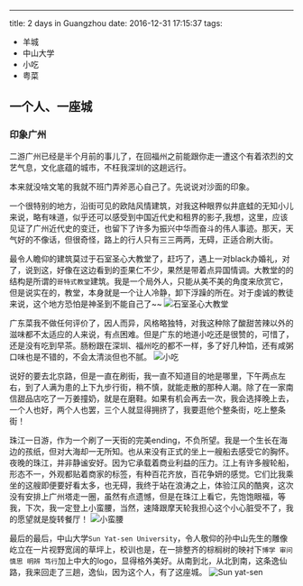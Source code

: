 ---
title: 2 days in Guangzhou
date: 2016-12-31 17:15:37
tags:
- 羊城
- 中山大学
- 小吃
- 粤菜

## 一个人、一座城

### 印象广州

二游广州已经是半个月前的事儿了，在回福州之前能跟你走一遭这个有着浓烈的文艺气息，文化底蕴的城市，不枉我深圳的这趟远行。

本来就没啥文笔的我就不班门弄斧恶心自己了。先说说对沙面的印象。

一个很特别的地方，沿街可见的欧陆风情建筑，对我这种眼界似井底蛙的无知小儿来说，略有味道，似乎还可以感受到中国近代史和租界的影子,我想，这里，应该见证了广州近代史的变迁，也留下了许多为振兴中华而奋斗的伟人事迹。那天，天气好的不像话，但很奇怪，路上的行人只有三三两两，无碍，正适合刷大街。

最令人瞻仰的建筑莫过于石室圣心大教堂了，赶巧了，遇上一对black办婚礼，对了，说到这，好像在这边看到的歪果仁不少，果然是带着点异国情调。大教堂的的结构是所谓的`哥特式教堂`建筑。我是一个局外人，只能从美不美的角度来欣赏它，但是说实在的，教堂，本身就是一个让人冷静，卸下浮躁的所在。对于虔诚的教徒来说，这个地方恐怕是神圣到不能自己了~~
![石室圣心大教堂](/img/gz/jt.jpg)

广东菜我不做任何评价了，因人而异，风格略独特，对我这种除了酸甜苦辣以外的滋味都不太适应的人来说，有点困难。但是广东的地道小吃还是很赞的，可惜了，还是没有吃到早茶。肠粉跟在深圳、福州吃的都不一样，多了好几种馅，还有咸粥口味也是不错的，不会太清淡但也不腻。
![小吃](/img/gz/xc.jpg)

说好的要去北京路，但是一直在刷街，我一直不知道目的地是哪里，下午两点左右，到了人满为患的上下九步行街，稍不慎，就能走散的那种人潮。除了在一家南信甜品店吃了一万姜撞奶，就是在磨鞋。如果有机会再去一次，我会选择晚上去，一个人也好，两个人也罢，三个人就显得拥挤了，我要逛他个整条街，吃上整条街！

珠江一日游，作为一个刷了一天街的完美ending，不负所望。我是一个生长在海边的孩纸，但对大海却一无所知。也从来没有正式的坐上一艘船去感受它的胸怀。夜晚的珠江，并非静谧安好。因为它承载着商业利益的压力。江上有许多艘轮船，形态不一，外观都贴着商家的标签，有种百花齐放，百花争妍的感觉。它们比我乘坐的这艘即便要好看太多，也无碍，我终于站在浪涛之上，体验江风的酷爽，这次没有安排上广州塔走一圈，虽然有点遗憾，但是在珠江上看它，先饱饱眼福，等我，下次，我一定登上小蛮腰，当然，速降跟摩天轮我担心这个小心脏受不了，我的愿望就是旋转餐厅！
![小蛮腰](/img/gz/gzt.jpg)

最后的最后，中山大学`Sun Yat-sen University`，令人敬仰的孙中山先生的雕像屹立在一片视野宽阔的草坪上，校训也是，在一排整齐的棕榈树的映衬下`博学 审问 慎思 明辨 笃行`加上中大的logo，显得格外美好。从南到北，从北到南，这条逸仙路，我来回走了三趟，逸仙，因为这个人，有了这座城。
![Sun yat-sen](/img/gz/sw.jpg)